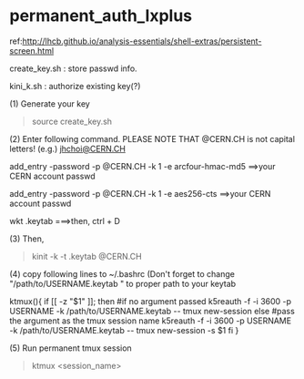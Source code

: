 # permanent_auth_lxplus

ref:http://lhcb.github.io/analysis-essentials/shell-extras/persistent-screen.html




create_key.sh : store passwd info.

kini_k.sh : authorize existing key(?)



(1) Generate your key
> source create_key.sh

(2) Enter following command. PLEASE NOTE THAT <USERNAME>@CERN.CH is not capital letters!
  (e.g.) jhchoi@CERN.CH

add_entry -password -p <USERNAME>@CERN.CH -k 1 -e arcfour-hmac-md5
==>your CERN account passwd

add_entry -password -p <USERNAME>@CERN.CH -k 1 -e aes256-cts
==>your CERN account passwd

wkt <USERNAME>.keytab
===>then, ctrl + D

(3) Then,

> kinit -k -t <USERNAME>.keytab <USERNAME>@CERN.CH



(4) copy following lines to ~/.bashrc (Don't forget to change "/path/to/USERNAME.keytab " to proper path to your keytab

ktmux(){
    if [[ -z "$1" ]]; then #if no argument passed
        k5reauth -f -i 3600 -p USERNAME -k /path/to/USERNAME.keytab -- tmux new-session
    else #pass the argument as the tmux session name
        k5reauth -f -i 3600 -p USERNAME -k /path/to/USERNAME.keytab -- tmux new-session -s $1
    fi
}

(5) Run permanent tmux session
> ktmux <session_name>
